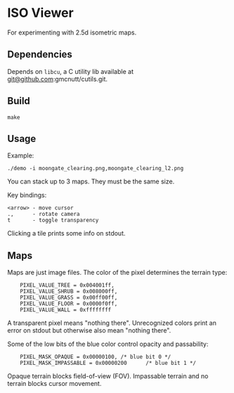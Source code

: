 # ISO Viewer

For experimenting with 2.5d isometric maps.

## Dependencies

Depends on `libcu`, a C utility lib available at
git@github.com:gmcnutt/cutils.git.

## Build

    make

## Usage

Example:

    ./demo -i moongate_clearing.png,moongate_clearing_l2.png

You can stack up to 3 maps. They must be the same size.

Key bindings:

    <arrow> - move cursor
    .,      - rotate camera
    t       - toggle transparency

Clicking a tile prints some info on stdout.

## Maps

Maps are just image files. The color of the pixel determines the terrain type:

        PIXEL_VALUE_TREE = 0x004001ff,
        PIXEL_VALUE_SHRUB = 0x008000ff,
        PIXEL_VALUE_GRASS = 0x00ff00ff,
        PIXEL_VALUE_FLOOR = 0x0000f0ff,
        PIXEL_VALUE_WALL = 0xffffffff

A transparent pixel means "nothing there". Unrecognized colors print
an error on stdout but otherwise also mean "nothing there".

Some of the low bits of the blue color control opacity and
passability:

        PIXEL_MASK_OPAQUE = 0x00000100, /* blue bit 0 */
        PIXEL_MASK_IMPASSABLE = 0x00000200      /* blue bit 1 */

Opaque terrain blocks field-of-view (FOV). Impassable terrain and no terrain
blocks cursor movement.
